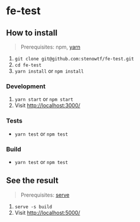 # fe-test

## How to install

> Prerequisites: npm, [yarn](https://yarnpkg.com/lang/en/docs/install/)

1. `git clone git@github.com:stenowtf/fe-test.git`
1. `cd fe-test`
1. `yarn install` or `npm install`

### Development

1. `yarn start` or `npm start`
1. Visit [http://localhost:3000/](http://localhost:3000/)

### Tests

- `yarn test` or `npm test`

### Build

- `yarn test` or `npm test`

## See the result

> Prerequisites: [serve](https://yarnpkg.com/en/package/serve)

<!--1. `yarn global add serve` or `npm install -g serve`-->
1. `serve -s build`
1. Visit [http://localhost:5000/](http://localhost:5000/)
